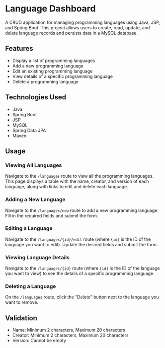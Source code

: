 # Language Dashboard

A CRUD application for managing programming languages using Java, JSP, and Spring Boot. This project allows users to create, read, update, and delete language records and persists data in a MySQL database.

## Features

- Display a list of programming languages
- Add a new programming language
- Edit an existing programming language
- View details of a specific programming language
- Delete a programming language

## Technologies Used

- Java
- Spring Boot
- JSP
- MySQL
- Spring Data JPA
- Maven

## Usage

### Viewing All Languages

Navigate to the `/languages` route to view all the programming languages. This page displays a table with the name, creator, and version of each language, along with links to edit and delete each language.

### Adding a New Language

Navigate to the `/languages/new` route to add a new programming language. Fill in the required fields and submit the form.

### Editing a Language

Navigate to the `/languages/{id}/edit` route (where `{id}` is the ID of the language you want to edit). Update the desired fields and submit the form.

### Viewing Language Details

Navigate to the `/languages/{id}` route (where `{id}` is the ID of the language you want to view) to see the details of a specific programming language.

### Deleting a Language

On the `/languages` route, click the "Delete" button next to the language you want to remove.

## Validation

- Name: Minimum 2 characters, Maximum 20 characters
- Creator: Minimum 2 characters, Maximum 20 characters
- Version: Cannot be empty
